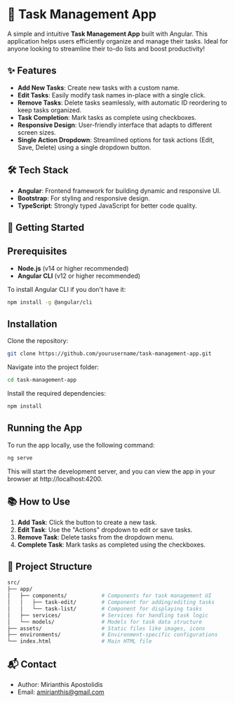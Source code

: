 # 📝 Task Management App

A simple and intuitive **Task Management App** built with Angular. This application helps users efficiently organize and manage their tasks. Ideal for anyone looking to streamline their to-do lists and boost productivity!

## ✨ Features
- **Add New Tasks**: Create new tasks with a custom name.
- **Edit Tasks**: Easily modify task names in-place with a single click.
- **Remove Tasks**: Delete tasks seamlessly, with automatic ID reordering to keep tasks organized.
- **Task Completion**: Mark tasks as complete using checkboxes.
- **Responsive Design**: User-friendly interface that adapts to different screen sizes.
- **Single Action Dropdown**: Streamlined options for task actions (Edit, Save, Delete) using a single dropdown button.

## 🛠️ Tech Stack
- **Angular**: Frontend framework for building dynamic and responsive UI.
- **Bootstrap**: For styling and responsive design.
- **TypeScript**: Strongly typed JavaScript for better code quality.

## 🚀 Getting Started

## Prerequisites
- **Node.js** (v14 or higher recommended)
- **Angular CLI** (v12 or higher recommended)

To install Angular CLI if you don't have it:
```bash
npm install -g @angular/cli
```

## Installation
Clone the repository:
```bash
git clone https://github.com/yourusername/task-management-app.git
```
Navigate into the project folder:
```bash
cd task-management-app
```
Install the required dependencies:
```bash
npm install
```
## Running the App
To run the app locally, use the following command:

```bash
ng serve
```
This will start the development server, and you can view the app in your browser at http://localhost:4200.

## 📚 How to Use
1. **Add Task**: Click the button to create a new task.
2. **Edit Task**: Use the "Actions" dropdown to edit or save tasks.
3. **Remove Task**: Delete tasks from the dropdown menu.
4. **Complete Task**: Mark tasks as completed using the checkboxes.

## 🧩 Project Structure
```bash
src/
├── app/
│   ├── components/           # Components for task management UI
│   │   ├── task-edit/        # Component for adding/editing tasks
│   │   └── task-list/        # Component for displaying tasks
│   ├── services/             # Services for handling task logic
│   └── models/               # Models for task data structure
├── assets/                   # Static files like images, icons
├── environments/             # Environment-specific configurations
└── index.html                # Main HTML file
```

## 📬 Contact
- Author: Mirianthis Apostolidis
- Email: amirianthis@gmail.com
